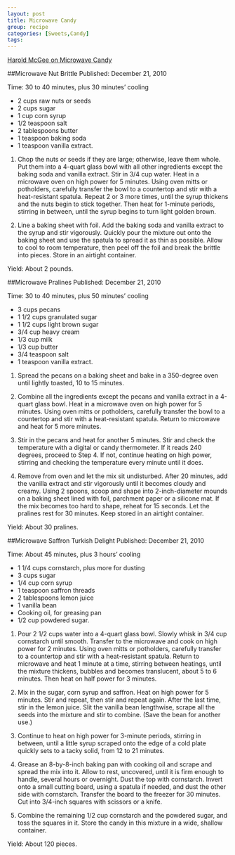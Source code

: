 ```yaml
---
layout: post
title: Microwave Candy
group: recipe
categories: [Sweets,Candy]
tags: 
---
```



[Harold McGee on Microwave Candy](http://www.nytimes.com/2010/12/22/dining/22curious.html?ref=dining)

##Microwave Nut Brittle
Published: December 21, 2010
 
Time: 30 to 40 minutes, plus 30 minutes’ cooling

- 2 cups raw nuts or seeds
- 2 cups sugar
- 1 cup corn syrup
- 1/2 teaspoon salt
- 2 tablespoons butter
- 1 teaspoon baking soda
- 1 teaspoon vanilla extract.

1. Chop the nuts or seeds if they are large; otherwise, leave them whole. Put them into a 4-quart glass bowl with all other ingredients except the baking soda and vanilla extract. Stir in 3/4 cup water. Heat in a microwave oven on high power for 5 minutes. Using oven mitts or potholders, carefully transfer the bowl to a countertop and stir with a heat-resistant spatula. Repeat 2 or 3 more times, until the syrup thickens and the nuts begin to stick together. Then heat for 1-minute periods, stirring in between, until the syrup begins to turn light golden brown.

2. Line a baking sheet with foil. Add the baking soda and vanilla extract to the syrup and stir vigorously. Quickly pour the mixture out onto the baking sheet and use the spatula to spread it as thin as possible. Allow to cool to room temperature, then peel off the foil and break the brittle into pieces. Store in an airtight container.

Yield: About 2 pounds.


##Microwave Pralines
Published: December 21, 2010
 
Time: 30 to 40 minutes, plus 50 minutes’ cooling

- 3 cups pecans
- 1 1/2 cups granulated sugar
- 1 1/2 cups light brown sugar
- 3/4 cup heavy cream
- 1/3 cup milk
- 1/3 cup butter
- 3/4 teaspoon salt
- 1 teaspoon vanilla extract.

1. Spread the pecans on a baking sheet and bake in a 350-degree oven until lightly toasted, 10 to 15 minutes.

2. Combine all the ingredients except the pecans and vanilla extract in a 4-quart glass bowl. Heat in a microwave oven on high power for 5 minutes. Using oven mitts or potholders, carefully transfer the bowl to a countertop and stir with a heat-resistant spatula. Return to microwave and heat for 5 more minutes.

3. Stir in the pecans and heat for another 5 minutes. Stir and check the temperature with a digital or candy thermometer. If it reads 240 degrees, proceed to Step 4. If not, continue heating on high power, stirring and checking the temperature every minute until it does.

4. Remove from oven and let the mix sit undisturbed. After 20 minutes, add the vanilla extract and stir vigorously until it becomes cloudy and creamy. Using 2 spoons, scoop and shape into 2-inch-diameter mounds on a baking sheet lined with foil, parchment paper or a silicone mat. If the mix becomes too hard to shape, reheat for 15 seconds. Let the pralines rest for 30 minutes. Keep stored in an airtight container.

Yield: About 30 pralines.


##Microwave Saffron Turkish Delight
Published: December 21, 2010

Time: About 45 minutes, plus 3 hours’ cooling

- 1 1/4 cups cornstarch, plus more for dusting
- 3 cups sugar
- 1/4 cup corn syrup
- 1 teaspoon saffron threads
- 2 tablespoons lemon juice
- 1 vanilla bean
- Cooking oil, for greasing pan
- 1/2 cup powdered sugar.

1. Pour 2 1/2 cups water into a 4-quart glass bowl. Slowly whisk in 3/4 cup cornstarch until smooth. Transfer to the microwave and cook on high power for 2 minutes. Using oven mitts or potholders, carefully transfer to a countertop and stir with a heat-resistant spatula. Return to microwave and heat 1 minute at a time, stirring between heatings, until the mixture thickens, bubbles and becomes translucent, about 5 to 6 minutes. Then heat on half power for 3 minutes.

2. Mix in the sugar, corn syrup and saffron. Heat on high power for 5 minutes. Stir and repeat, then stir and repeat again. After the last time, stir in the lemon juice. Slit the vanilla bean lengthwise, scrape all the seeds into the mixture and stir to combine. (Save the bean for another use.)

3. Continue to heat on high power for 3-minute periods, stirring in between, until a little syrup scraped onto the edge of a cold plate quickly sets to a tacky solid, from 12 to 21 minutes.

4. Grease an 8-by-8-inch baking pan with cooking oil and scrape and spread the mix into it. Allow to rest, uncovered, until it is firm enough to handle, several hours or overnight. Dust the top with cornstarch. Invert onto a small cutting board, using a spatula if needed, and dust the other side with cornstarch. Transfer the board to the freezer for 30 minutes. Cut into 3/4-inch squares with scissors or a knife.

5. Combine the remaining 1/2 cup cornstarch and the powdered sugar, and toss the squares in it. Store the candy in this mixture in a wide, shallow container.

Yield: About 120 pieces.
